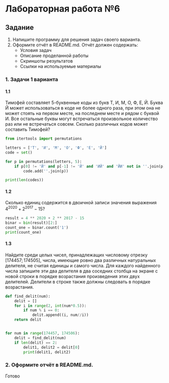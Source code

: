 # Лабораторная работа №6
## Задание
1. Напишите программу для решения задач своего варианта.
2. Оформите отчёт в README.md. Отчёт должен содержать:
    - Условия задач
    - Описание проделанной работы
    - Скриншоты результатов
    - Ссылки на используемые материалы
### 1. Задачи 1 варианта
#### 1.1
Тимофей составляет 5-буквенные коды из букв Т, И, М, О, Ф, Е, Й. Буква Й может использоваться в коде не более одного раза, при этом она не может стоять на первом месте, на последнем месте и рядом с буквой И. Все остальные буквы могут встречаться произвольное количество раз или не встречаться совсем. Сколько различных кодов может составить Тимофей?

```python
from itertools import permutations

letters = ['Т', 'И', 'М', 'О', 'Ф', 'Е', 'Й']
code = set()

for p in permutations(letters, 5):
    if p[0] != 'Й' and p[-1] != 'Й' and 'ИЙ' and 'ЙИ' not in ''.join(p):
        code.add(''.join(p))

print(len(codes))
```
#### 1.2
Сколько единиц содержится в двоичной записи значения выражения $4 ^ {2020} + 2 ^ {2017} − 15?$ 
```python
result = 4 ** 2020 + 2 ** 2017 - 15
binar = bin(result)[2:]
count_one = binar.count('1')
print(count_one)
```
#### 1.3
Найдите среди целых чисел, принадлежащих числовому отрезку $[174457; 174505]$, числа, имеющие ровно два различных натуральных делителя, не считая единицы и самого числа. Для каждого найденного числа запишите эти два делителя в два соседних столбца на экране с новой строки в порядке возрастания произведения этих двух делителей. Делители в строке также должны следовать в порядке возрастания. 
```python
def find_delit(num):
    delit = []
    for i in range(2, int(num*0.5)):
        if num % i == 0:
            delit.append((i, num//i))
    return delit


for num in range(174457, 174506):
    delit = find_delit(num)
    if len(delit) == 2:
        delit1, delit2 = delit[0]
        print(delit1, delit2)


```
### 2. Оформите отчёт в README.md.
Готово
